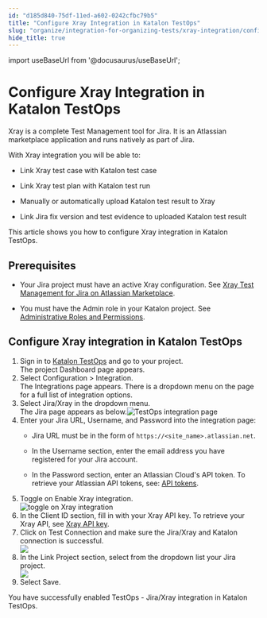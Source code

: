 ```yaml
---
id: "d185d840-75df-11ed-a602-0242cfbc79b5"
title: "Configure Xray Integration in Katalon TestOps"
slug: "organize/integration-for-organizing-tests/xray-integration/configure-xray-integration-in-katalon-testops"
hide_title: true
---
```

import useBaseUrl from '@docusaurus/useBaseUrl';


# <a id="concept-851" class="anchor_top_offset"/><a id="ariaid-title1" class="anchor_top_offset"/>Configure Xray Integration in <span xmlns="http://www.w3.org/1999/xhtml" className="ph">Katalon TestOps</span> 

<p xmlns="http://www.w3.org/1999/xhtml" className="p">Xray is a complete Test Management tool for Jira. It is an Atlassian marketplace application and runs natively as part of Jira.</p> 
<p xmlns="http://www.w3.org/1999/xhtml" className="p">With Xray integration you will be able to:</p> 
<ul xmlns="http://www.w3.org/1999/xhtml" className="ul"><li className="li"><p className="p">Link Xray test case with Katalon test case</p></li><li className="li"><p className="p">Link Xray test plan with Katalon test run</p></li><li className="li"><p className="p">Manually or automatically upload Katalon test result to Xray </p></li><li className="li">Link Jira fix version and test evidence to uploaded Katalon test result</li></ul> 
<p xmlns="http://www.w3.org/1999/xhtml" className="p">This article shows you how to configure Xray integration in <span className="ph">Katalon TestOps</span>.</p> 

## Prerequisites

<ul xmlns="http://www.w3.org/1999/xhtml" className="ul"><li className="li"><p className="p">Your Jira project must have an active Xray configuration. See <a className="xref j-external-link" href="https://marketplace.atlassian.com/apps/1211769/xray-test-management-for-jira" target="_blank">Xray Test Management for Jira on Atlassian Marketplace</a>.</p></li><li className="li"><p className="p">You must have the Admin role in your Katalon project. See <a className="xref" href="/docs/administer/administration-roles/administrative-roles-and-permissions">Administrative Roles and Permissions</a>.</p></li></ul> 

## <a id="task-4126" class="anchor_top_offset"/>Configure Xray integration in <span xmlns="http://www.w3.org/1999/xhtml" className="ph">Katalon TestOps</span> 

<ol xmlns="http://www.w3.org/1999/xhtml" className="ol steps"><li className="li step stepexpand"><span className="ph cmd">Sign in to <a className="xref j-external-link" href="https://testops.katalon.io/login" target="_blank">Katalon TestOps</a> and go to your project.</span><div className="itemgroup stepresult">The project <span className="ph uicontrol">Dashboard</span> page appears.</div></li><li className="li step stepexpand"><span className="ph cmd">Select <span className="ph uicontrol">Configuration</span> &gt; <span className="ph uicontrol">Integration</span>.</span><div className="itemgroup stepresult">The <span className="ph uicontrol">Integrations</span> page appears. There is a dropdown menu on the page for a full list of integration options.</div></li><li className="li step stepexpand"><span className="ph cmd">Select <span className="ph uicontrol">Jira/Xray</span> in the dropdown menu.</span><div className="itemgroup stepresult">The Jira page appears as below.<img className="image" src={useBaseUrl("/d0ec5760-75df-11ed-a602-0242cfbc79b5.png")} alt="TestOps integration page" /></div></li><li className="li step stepexpand"><span className="ph cmd">Enter your Jira URL, Username, and Password into the integration page:</span><div className="itemgroup info"><ul className="ul"><li className="li"><p className="p">Jira <span className="ph uicontrol">URL</span> must be in the form of <code className="ph codeph">https://&lt;site_name&gt;.atlassian.net</code>.</p></li><li className="li"><p className="p">In the <span className="ph uicontrol">Username</span> section, enter the email address you have registered for your Jira account.</p></li><li className="li"><p className="p">In the <span className="ph uicontrol">Password</span> section, enter an Atlassian Cloud's API token. To retrieve your Atlassian API tokens, see: <a className="xref j-external-link" href="https://confluence.atlassian.com/cloud/api-tokens-938839638.html" target="_blank">API tokens</a>.</p></li></ul></div></li><li className="li step stepexpand"><span className="ph cmd">Toggle on <span className="ph uicontrol">Enable Xray integration</span>. </span><div className="itemgroup info"><img className="image" src={useBaseUrl("/d19f0590-75df-11ed-a602-0242cfbc79b5.png")} alt="toggle on Xray integration" /></div></li><li className="li step stepexpand"><span className="ph cmd">In the <span className="ph uicontrol">Client ID</span> section, fill in with your Xray API key. To retrieve your Xray API, see <a className="xref j-external-link" href="https://docs.getxray.app/display/XRAYCLOUD/Global+Settings%3A+API+Keys" target="_blank">Xray API key</a>. </span></li><li className="li step stepexpand"><span className="ph cmd">Click on <span className="ph uicontrol">Test Connection</span> and make sure the Jira/Xray and Katalon connection is successful. </span><div className="itemgroup info"><img className="image" src={useBaseUrl("/d1e6e400-75df-11ed-a602-0242cfbc79b5.png")} /></div></li><li className="li step stepexpand"><span className="ph cmd">In the <span className="ph uicontrol">Link Project</span> section, select from the dropdown list your Jira project. </span><div className="itemgroup info"><img className="image" src={useBaseUrl("/d18fea60-75df-11ed-a602-0242cfbc79b5.png")} /></div></li><li className="li step stepexpand"><span className="ph cmd">Select <span className="ph uicontrol">Save</span>.</span></li></ol> 
<section xmlns="http://www.w3.org/1999/xhtml" className="section result">You have successfully enabled TestOps - Jira/Xray integration in <span className="ph">Katalon TestOps</span>. </section> 
